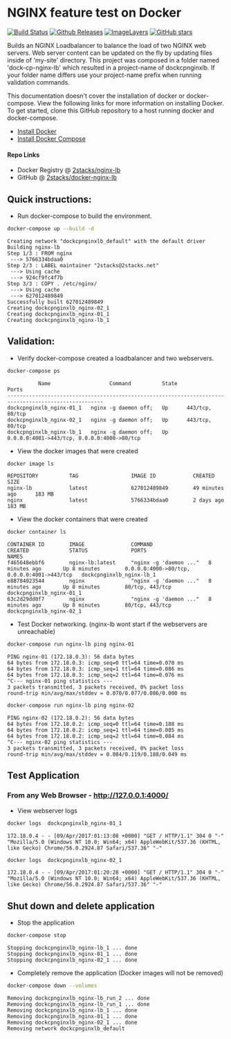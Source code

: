 # NGINX feature test on Docker

[![Build Status](https://travis-ci.org/2stacks/docker-nginx-lb.svg?branch=master)](https://travis-ci.org/2stacks/docker-nginx-lb)
[![Github Releases](https://img.shields.io/github/downloads/atom/atom/latest/total.svg)](https://github.com/2stacks/docker-nginx-lb)
[![ImageLayers](https://images.microbadger.com/badges/image/2stacks/nginx-lb.svg)](https://microbadger.com/images/2stacks/nginx-lb)
[![GitHub stars](https://img.shields.io/github/stars/badges/shields.svg?style=social&label=Star)](https://github.com/2stacks/docker-nginx-lb)

Builds an NGINX Loadbalancer to balance the load of two NGINX web servers. Web server content can be updated on the fly by updating files inside of 'my-site' directory. This project was composed in a folder named 'dock-cp-nginx-lb' which resulted in a project-name of dockcpnginxlb. If your folder name differs use your project-name prefix when running validation commands.

This documentation doesn't cover the installation of docker or docker-compose. View the following links for more information on installing Docker. To get started, clone this GitHub repository to a host running docker and docker-compose.

* [Install Docker](https://docs.docker.com/engine/installaion)
* [Install Docker Compose](https://docs.docker.com/compose/overview)

#### Repo Links

* Docker Registry @ [2stacks/nginx-lb](https://hub.docker.com/r/2stacks/nginx-lb)
* GitHub @ [2stacks/docker-nginx-lb](https://github.com/2stacks/docker-nginx-lb)

## Quick instructions:

- Run docker-compose to build the environment.

```bash
docker-compose up --build -d
```
	Creating network "dockcpnginxlb_default" with the default driver
	Building nginx-lb
	Step 1/3 : FROM nginx
	 ---> 5766334bdaa0
	Step 2/3 : LABEL maintainer "2stacks@2stacks.net"
	 ---> Using cache
	 ---> 924cf9fc4f7b
	Step 3/3 : COPY . /etc/nginx/
	 ---> Using cache
	 ---> 627012489849
	Successfully built 627012489849
	Creating dockcpnginxlb_nginx-02_1
	Creating dockcpnginxlb_nginx-01_1
	Creating dockcpnginxlb_nginx-lb_1

## Validation:

- Verify docker-compose created a loadbalancer and two webservers.

```bash
docker-compose ps
```
	          Name                   Command          State                      Ports                    
	-----------------------------------------------------------------------------------------------------
	dockcpnginxlb_nginx-01_1   nginx -g daemon off;   Up      443/tcp, 80/tcp                             
	dockcpnginxlb_nginx-02_1   nginx -g daemon off;   Up      443/tcp, 80/tcp                             
	dockcpnginxlb_nginx-lb_1   nginx -g daemon off;   Up      0.0.0.0:4001->443/tcp, 0.0.0.0:4000->80/tcp


- View the docker images that were created

```bash
docker image ls
```
	REPOSITORY          TAG                 IMAGE ID            CREATED             SIZE
	nginx-lb            latest              627012489849        49 minutes ago      183 MB
	nginx               latest              5766334bdaa0        2 days ago          183 MB


- View the docker containers that were created

```bash
docker container ls
```
	CONTAINER ID        IMAGE               COMMAND                  CREATED             STATUS              PORTS                                         NAMES
	f465648ebbf6        nginx-lb:latest     "nginx -g 'daemon ..."   8 minutes ago       Up 8 minutes        0.0.0.0:4000->80/tcp, 0.0.0.0:4001->443/tcp   dockcpnginxlb_nginx-lb_1
	e88784023544        nginx               "nginx -g 'daemon ..."   8 minutes ago       Up 8 minutes        80/tcp, 443/tcp                               dockcpnginxlb_nginx-01_1
	63c2d29dd0f7        nginx               "nginx -g 'daemon ..."   8 minutes ago       Up 8 minutes        80/tcp, 443/tcp                               dockcpnginxlb_nginx-02_1


- Test Docker networking. (nginx-lb wont start if the webservers are unreachable)

```bash
docker-compose run nginx-lb ping nginx-01
```
	PING nginx-01 (172.18.0.3): 56 data bytes
	64 bytes from 172.18.0.3: icmp_seq=0 ttl=64 time=0.070 ms
	64 bytes from 172.18.0.3: icmp_seq=1 ttl=64 time=0.086 ms
	64 bytes from 172.18.0.3: icmp_seq=2 ttl=64 time=0.076 ms
	^C--- nginx-01 ping statistics ---
	3 packets transmitted, 3 packets received, 0% packet loss
	round-trip min/avg/max/stddev = 0.070/0.077/0.086/0.000 ms

```bash
docker-compose run nginx-lb ping nginx-02
```
	PING nginx-02 (172.18.0.2): 56 data bytes
	64 bytes from 172.18.0.2: icmp_seq=0 ttl=64 time=0.188 ms
	64 bytes from 172.18.0.2: icmp_seq=1 ttl=64 time=0.085 ms
	64 bytes from 172.18.0.2: icmp_seq=2 ttl=64 time=0.084 ms
	^C--- nginx-02 ping statistics ---
	3 packets transmitted, 3 packets received, 0% packet loss
	round-trip min/avg/max/stddev = 0.084/0.119/0.188/0.049 ms


## Test Application

### From any Web Browser - http://127.0.0.1:4000/

- View webserver logs

```bash
docker logs  dockcpnginxlb_nginx-01_1
```
	172.18.0.4 - - [09/Apr/2017:01:13:08 +0000] "GET / HTTP/1.1" 304 0 "-" "Mozilla/5.0 (Windows NT 10.0; Win64; x64) AppleWebKit/537.36 (KHTML, like Gecko) Chrome/56.0.2924.87 Safari/537.36" "-"


```bash
docker logs  dockcpnginxlb_nginx-02_1
```
	172.18.0.4 - - [09/Apr/2017:01:20:28 +0000] "GET / HTTP/1.1" 304 0 "-" "Mozilla/5.0 (Windows NT 10.0; Win64; x64) AppleWebKit/537.36 (KHTML, like Gecko) Chrome/56.0.2924.87 Safari/537.36" "-"


## Shut down and delete application

- Stop the application

```bash
docker-compose stop
```
	Stopping dockcpnginxlb_nginx-lb_1 ... done
	Stopping dockcpnginxlb_nginx-01_1 ... done
	Stopping dockcpnginxlb_nginx-02_1 ... done

- Completely remove the application (Docker images will not be removed)

```bash
docker-compose down --volumes
```
	Removing dockcpnginxlb_nginx-lb_run_2 ... done
	Removing dockcpnginxlb_nginx-lb_run_1 ... done
	Removing dockcpnginxlb_nginx-lb_1 ... done
	Removing dockcpnginxlb_nginx-01_1 ... done
	Removing dockcpnginxlb_nginx-02_1 ... done
	Removing network dockcpnginxlb_default


